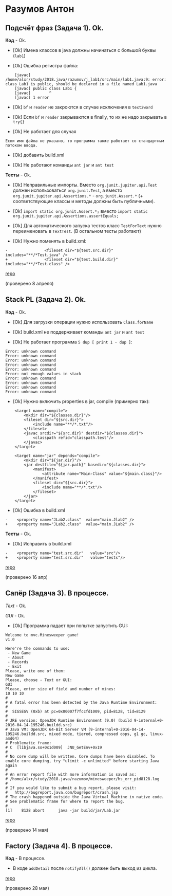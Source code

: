 # Разумов Антон

## Подсчёт фраз (Задача 1). Ok.

**Код** - Ok.

- [Ok] Имена классов в java должны начинаться с большой буквы (`lab1`)

- [Ok] Ошибка регистра файла:
```
    [javac] /home/alxr/study/2018.java/razumov/j_lab1/src/main/lab1.java:9: error: class Lab1 is public, should be declared in a file named Lab1.java
    [javac] public class Lab1 {
    [javac]        ^
    [javac] 1 error
```

- [Ok] `bf` и `reader` не закроются в случае исключения в `text2word`

- [Ok] Если `bf` и `reader` закрываются в finally, то их не надо закрывать в `try{}`

- [Ok] Не работает для случая
```
Если имя файла не указано, то программа также работает со стандартным потоком ввода.
```

- [Ok] добавить build.xml

- [Ok] Не работают команды `ant jar` и `ant test`

**Тесты** - Ok.

- [Ok] Неправильные импорты. Вместо `org.junit.jupiter.api.Test` должен использоваться `org.junit.Test`,
а вместо `org.junit.jupiter.api.Assertions.*` - `org.junit.Assert.*` (+ соответствующие классы и методы должны быть публичными).

- [Ok] `import static org.junit.Assert.*;` вместо `import static org.junit.jupiter.api.Assertions.assertEquals;`

- [Ok] Для автоматического запуска тестов класс `TestForText` нужно переименовать в `TextTest`. (В остальном тесты работают)

- [Ok] Нужно поменять в build.xml:
```
-                <fileset dir="${test.src.dir}" includes="**/*Test.java" />
+                <fileset dir="${test.build.dir}" includes="**/*Test.class" />
```

[repo](https://bitbucket.org/a_razumov_oop/lab3/overview)

(проверено 8 апреля)

## Stack PL (Задача 2). Ok.

**Код** - Ok.

- [Ok] Для загрузки операции нужно использовать `Class.forName`

- [Ok] build.xml не поддерживает команды `ant jar` и `ant test`

- [Ok] Не работает программа `5 dup [ print 1 - dup ]`:
```
Error: unknown command
Error: unknown command
Error: unknown command
Error: unknown command
Error: unknown command
Error: not enough values in stack
Error: unknown command
Error: unknown command
Error: unknown command
Error: unknown command
```

- [Ok] Нужно включить properties в jar, compile (примерно так):
```
    <target name="compile">
        <mkdir dir="${classes.dir}"/>
        <fileset dir="${src.dir}">
            <include name="**/*.txt"/>
        </fileset>
        <javac srcdir="${src.dir}" destdir="${classes.dir}">
            <classpath refid="classpath.test"/>
        </javac>
    </target>

    <target name="jar" depends="compile">
        <mkdir dir="${jar.dir}"/>
        <jar destfile="${jar.path}" basedir="${classes.dir}">
            <manifest>
                <attribute name="Main-Class" value="${main.class}"/>
            </manifest>
            <fileset dir="${src.dir}">
                <include name="**/*.txt"/>
            </fileset>
        </jar>
    </target>
```

- [Ok] Ошибка в build.xml
```
-    <property name="JLab2.class"  value="main.Jlab2" />
+    <property name="JLab2.class"  value="main.JLab2" />
```

**Тесты** - Ok.

- [Ok] Исправить в build.xml
```
-    <property name="test.src.dir"   value="src"/>
+    <property name="test.src.dir"   value="tests"/>
```

[repo](https://bitbucket.org/a_razumov_oop/j_lab2)

(проверено 16 апр)

## Сапёр (Задача 3). В процессе.

*Text* - Ok.

*GUI* - Ok.

- [Ok] Программа падает при попытке запустить GUI:
```
Welcome to mvc.Minesweeper game!
v1.0

Here're the commands to use:
 - New Game
 - About
 - Records
 - Exit
Please, write one of them:
New Game
Please, choose - Text or GUI:
GUI
Please, enter size of field and number of mines:
10 10 10
#
# A fatal error has been detected by the Java Runtime Environment:
#
#  SIGSEGV (0xb) at pc=0x00007f7fccfd1009, pid=8128, tid=8129
#
# JRE version: OpenJDK Runtime Environment (9.0) (build 9-internal+0-2016-04-14-195246.buildd.src)
# Java VM: OpenJDK 64-Bit Server VM (9-internal+0-2016-04-14-195246.buildd.src, mixed mode, tiered, compressed oops, g1 gc, linux-amd64)
# Problematic frame:
# C  [libjava.so+0x1d009]  JNU_GetEnv+0x19
#
# No core dump will be written. Core dumps have been disabled. To enable core dumping, try "ulimit -c unlimited" before starting Java again
#
# An error report file with more information is saved as:
# /home/alxr/study/2018.java/razumov/minesweeper/hs_err_pid8128.log
#
# If you would like to submit a bug report, please visit:
#   http://bugreport.java.com/bugreport/crash.jsp
# The crash happened outside the Java Virtual Machine in native code.
# See problematic frame for where to report the bug.
#
[1]    8128 abort      java -jar build/jar/Lab.jar
```

[repo](https://bitbucket.org/a_razumov_oop/minesweeper)

(проверено 14 мая)

## Factory (Задача 4). В процессе.

**Код** - В процессе.

- В коде `addDetail` после `notifyAll()` должен быть выход из цикла.

[repo](https://bitbucket.org/a_razumov_oop/jlab4/src/default/)

(проверено 28 мая)
